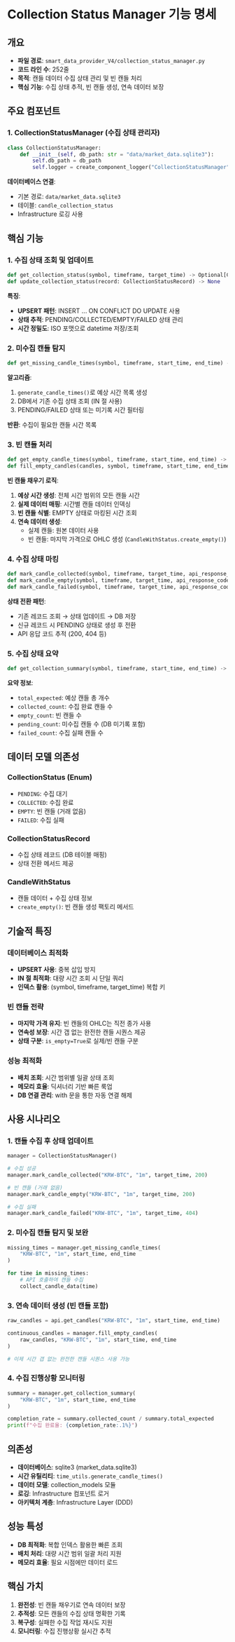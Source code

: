 # Collection Status Manager 기능 명세

## 개요
- **파일 경로**: `smart_data_provider_V4/collection_status_manager.py`
- **코드 라인 수**: 252줄
- **목적**: 캔들 데이터 수집 상태 관리 및 빈 캔들 처리
- **핵심 기능**: 수집 상태 추적, 빈 캔들 생성, 연속 데이터 보장

## 주요 컴포넌트

### 1. CollectionStatusManager (수집 상태 관리자)
```python
class CollectionStatusManager:
    def __init__(self, db_path: str = "data/market_data.sqlite3"):
        self.db_path = db_path
        self.logger = create_component_logger("CollectionStatusManager")
```

**데이터베이스 연결**:
- 기본 경로: `data/market_data.sqlite3`
- 테이블: `candle_collection_status`
- Infrastructure 로깅 사용

## 핵심 기능

### 1. 수집 상태 조회 및 업데이트
```python
def get_collection_status(symbol, timeframe, target_time) -> Optional[CollectionStatusRecord]
def update_collection_status(record: CollectionStatusRecord) -> None
```

**특징**:
- **UPSERT 패턴**: INSERT ... ON CONFLICT DO UPDATE 사용
- **상태 추적**: PENDING/COLLECTED/EMPTY/FAILED 상태 관리
- **시간 정밀도**: ISO 포맷으로 datetime 저장/조회

### 2. 미수집 캔들 탐지
```python
def get_missing_candle_times(symbol, timeframe, start_time, end_time) -> List[datetime]
```

**알고리즘**:
1. `generate_candle_times()`로 예상 시간 목록 생성
2. DB에서 기존 수집 상태 조회 (IN 절 사용)
3. PENDING/FAILED 상태 또는 미기록 시간 필터링

**반환**: 수집이 필요한 캔들 시간 목록

### 3. 빈 캔들 처리
```python
def get_empty_candle_times(symbol, timeframe, start_time, end_time) -> List[datetime]
def fill_empty_candles(candles, symbol, timeframe, start_time, end_time) -> List[CandleWithStatus]
```

**빈 캔들 채우기 로직**:
1. **예상 시간 생성**: 전체 시간 범위의 모든 캔들 시간
2. **실제 데이터 매핑**: 시간별 캔들 데이터 인덱싱
3. **빈 캔들 식별**: EMPTY 상태로 마킹된 시간 조회
4. **연속 데이터 생성**:
   - 실제 캔들: 원본 데이터 사용
   - 빈 캔들: 마지막 가격으로 OHLC 생성 (`CandleWithStatus.create_empty()`)

### 4. 수집 상태 마킹
```python
def mark_candle_collected(symbol, timeframe, target_time, api_response_code=200)
def mark_candle_empty(symbol, timeframe, target_time, api_response_code=200)
def mark_candle_failed(symbol, timeframe, target_time, api_response_code=None)
```

**상태 전환 패턴**:
- 기존 레코드 조회 → 상태 업데이트 → DB 저장
- 신규 레코드 시 PENDING 상태로 생성 후 전환
- API 응답 코드 추적 (200, 404 등)

### 5. 수집 상태 요약
```python
def get_collection_summary(symbol, timeframe, start_time, end_time) -> CollectionSummary
```

**요약 정보**:
- `total_expected`: 예상 캔들 총 개수
- `collected_count`: 수집 완료 캔들 수
- `empty_count`: 빈 캔들 수
- `pending_count`: 미수집 캔들 수 (DB 미기록 포함)
- `failed_count`: 수집 실패 캔들 수

## 데이터 모델 의존성

### CollectionStatus (Enum)
- `PENDING`: 수집 대기
- `COLLECTED`: 수집 완료
- `EMPTY`: 빈 캔들 (거래 없음)
- `FAILED`: 수집 실패

### CollectionStatusRecord
- 수집 상태 레코드 (DB 테이블 매핑)
- 상태 전환 메서드 제공

### CandleWithStatus
- 캔들 데이터 + 수집 상태 정보
- `create_empty()`: 빈 캔들 생성 팩토리 메서드

## 기술적 특징

### 데이터베이스 최적화
- **UPSERT 사용**: 중복 삽입 방지
- **IN 절 최적화**: 대량 시간 조회 시 단일 쿼리
- **인덱스 활용**: (symbol, timeframe, target_time) 복합 키

### 빈 캔들 전략
- **마지막 가격 유지**: 빈 캔들의 OHLC는 직전 종가 사용
- **연속성 보장**: 시간 갭 없는 완전한 캔들 시퀀스 제공
- **상태 구분**: `is_empty=True`로 실제/빈 캔들 구분

### 성능 최적화
- **배치 조회**: 시간 범위별 일괄 상태 조회
- **메모리 효율**: 딕셔너리 기반 빠른 룩업
- **DB 연결 관리**: with 문을 통한 자동 연결 해제

## 사용 시나리오

### 1. 캔들 수집 후 상태 업데이트
```python
manager = CollectionStatusManager()

# 수집 성공
manager.mark_candle_collected("KRW-BTC", "1m", target_time, 200)

# 빈 캔들 (거래 없음)
manager.mark_candle_empty("KRW-BTC", "1m", target_time, 200)

# 수집 실패
manager.mark_candle_failed("KRW-BTC", "1m", target_time, 404)
```

### 2. 미수집 캔들 탐지 및 보완
```python
missing_times = manager.get_missing_candle_times(
    "KRW-BTC", "1m", start_time, end_time
)

for time in missing_times:
    # API 호출하여 캔들 수집
    collect_candle_data(time)
```

### 3. 연속 데이터 생성 (빈 캔들 포함)
```python
raw_candles = api.get_candles("KRW-BTC", "1m", start_time, end_time)

continuous_candles = manager.fill_empty_candles(
    raw_candles, "KRW-BTC", "1m", start_time, end_time
)

# 이제 시간 갭 없는 완전한 캔들 시퀀스 사용 가능
```

### 4. 수집 진행상황 모니터링
```python
summary = manager.get_collection_summary(
    "KRW-BTC", "1m", start_time, end_time
)

completion_rate = summary.collected_count / summary.total_expected
print(f"수집 완료율: {completion_rate:.1%}")
```

## 의존성
- **데이터베이스**: sqlite3 (market_data.sqlite3)
- **시간 유틸리티**: `time_utils.generate_candle_times()`
- **데이터 모델**: collection_models 모듈
- **로깅**: Infrastructure 컴포넌트 로거
- **아키텍처 계층**: Infrastructure Layer (DDD)

## 성능 특성
- **DB 최적화**: 복합 인덱스 활용한 빠른 조회
- **배치 처리**: 대량 시간 범위 일괄 처리 지원
- **메모리 효율**: 필요 시점에만 데이터 로드

## 핵심 가치
1. **완전성**: 빈 캔들 채우기로 연속 데이터 보장
2. **추적성**: 모든 캔들의 수집 상태 명확한 기록
3. **복구성**: 실패한 수집 작업 재시도 지원
4. **모니터링**: 수집 진행상황 실시간 추적
